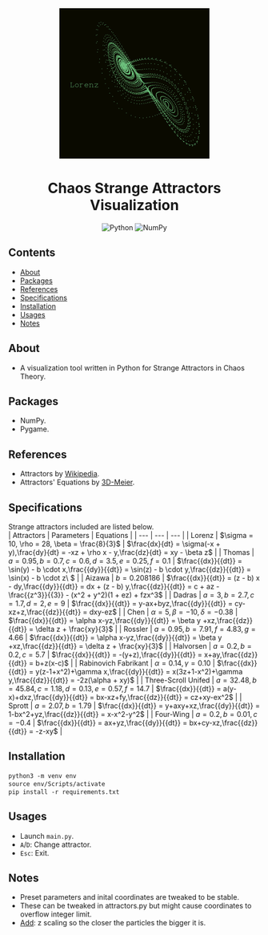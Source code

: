 
<div align="center">


<img src="./thumbnail.png" width="300">

# Chaos Strange Attractors Visualization

![Python](https://img.shields.io/badge/python-3670A0?style=for-the-badge&logo=python&logoColor=ffdd54)
![NumPy](https://img.shields.io/badge/numpy-%23013243.svg?style=for-the-badge&logo=numpy&logoColor=white)

</div> 

## Contents
* [About](#about)
* [Packages](#packages)
* [References](#references)
* [Specifications](#specifications)
* [Installation](#installation)
* [Usages](#usages)
* [Notes](#notes)

<a name="about"></a>
## About
- A visualization tool written in Python for Strange Attractors in Chaos Theory.  

<a name="packages"></a>
## Packages
- NumPy.
- Pygame.
  
<a name="references"></a>
## References
- Attractors by [Wikipedia](https://en.wikipedia.org/wiki/Attractor).  
- Attractors' Equations by [3D-Meier](http://www.3d-meier.de/tut19/Seite0.html).
  
<a name="specifications"></a>
## Specifications
Strange attractors included are listed below.  
| Attractors | Parameters | Equations | 
| --- | --- | --- |
| Lorenz | $\sigma = 10, \rho = 28, \beta = \frac{8}{3}$ | $\frac{dx}{dt} = \sigma(-x + y),\frac{dy}{dt} = -xz + \rho x - y,\frac{dz}{dt} = xy - \beta z$ | 
| Thomas | $a = 0.95, b = 0.7, c = 0.6, d = 3.5, e = 0.25, f = 0.1$ | $\frac{{dx}}{{dt}} = \sin(y) - b \cdot x,\frac{{dy}}{{dt}} = \sin(z) - b \cdot y,\frac{{dz}}{{dt}} = \sin(x) - b \cdot z\ $ |
| Aizawa | $b = 0.208186$ | $\frac{{dx}}{{dt}} = (z - b) x - dy,\frac{{dy}}{{dt}} = dx + (z - b) y,\frac{{dz}}{{dt}} = c + az - \frac{{z^3}}{{3}} - (x^2 + y^2)(1 + ez) + fzx^3$ |
| Dadras | $a = 3, b = 2.7, c = 1.7, d = 2, e = 9$ | $\frac{{dx}}{{dt}} = y-ax+byz,\frac{{dy}}{{dt}} = cy-xz+z,\frac{{dz}}{{dt}} = dxy-ez$ |
| Chen | $\alpha = 5, \beta = -10, \delta=-0.38$ | $\frac{{dx}}{{dt}} = \alpha x-yz,\frac{{dy}}{{dt}} = \beta y +xz,\frac{{dz}}{{dt}} = \delta z + \frac{xy}{3}$ |
| Rossler | $a=0.95, b=7.91,f=4.83,g=4.66$ | $\frac{{dx}}{{dt}} = \alpha x-yz,\frac{{dy}}{{dt}} = \beta y +xz,\frac{{dz}}{{dt}} = \delta z + \frac{xy}{3}$ |
| Halvorsen | $a=0.2, b=0.2, c=5.7$ | $\frac{{dx}}{{dt}} = -(y+z),\frac{{dy}}{{dt}} = x+ay,\frac{{dz}}{{dt}} = b+z(x-c)$ |
| Rabinovich Fabrikant | $\alpha = 0.14,\gamma=0.10$ | $\frac{{dx}}{{dt}} = y(z-1+x^2)+\gamma x,\frac{{dy}}{{dt}} = x(3z+1-x^2)+\gamma y,\frac{{dz}}{{dt}} = -2z(\alpha + xy)$ |
| Three-Scroll Unifed | $a=32.48,b=45.84,c=1.18,d=0.13,e=0.57,f=14.7$ | $\frac{{dx}}{{dt}} = a(y-x)+dxz,\frac{{dy}}{{dt}} = bx-xz+fy,\frac{{dz}}{{dt}} = cz+xy-ex^2$ |
| Sprott | $a=2.07,b=1.79$ | $\frac{{dx}}{{dt}} = y+axy+xz,\frac{{dy}}{{dt}} = 1-bx^2+yz,\frac{{dz}}{{dt}} = x-x^2-y^2$ |
| Four-Wing | $a=0.2, b=0.01, c=-0.4$ | $\frac{{dx}}{{dt}} = ax+yz,\frac{{dy}}{{dt}} = bx+cy-xz,\frac{{dz}}{{dt}} = -z-xy$ |


<a name="installation"></a>
## Installation
```
python3 -m venv env
source env/Scripts/activate
pip install -r requirements.txt
```  

<a name="usages"></a>
## Usages
- Launch ```main.py```.
- ```A```/```D```: Change attractor.
- ```Esc```: Exit.

<a name="notes"></a>
## Notes
- Preset parameters and inital coordinates are tweaked to be stable.
- These can be tweaked in attractors.py but might cause coordinates to overflow integer limit.
- <ins>Add</ins>: z scaling so the closer the particles the bigger it is.
